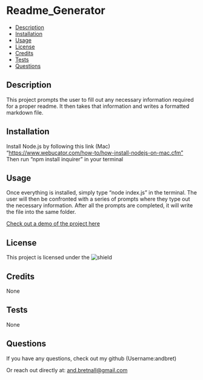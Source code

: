 # Readme_Generator

  * [Description](#description)
  * [Installation](#installation)
  * [Usage](#usage)
  * [License](#license)
  * [Credits](#credits)
  * [Tests](#tests)
  * [Questions](#questions)

  
  ## Description

  This project prompts the user to fill out any necessary information required for a proper readme. It then takes that information and writes a formatted markdown file.

  ## Installation

  Install Node.js by following this link (Mac) “https://www.webucator.com/how-to/how-install-nodejs-on-mac.cfm” Then run “npm install inquirer” in your terminal 

  ## Usage

  Once everything is installed, simply type “node index.js” in the terminal. The user will then be confronted with a series of prompts where they type out the necessary information. After all the prompts are completed, it will write the file into the same folder. 

[Check out a demo of the project here](https://drive.google.com/file/d/1sV33aS-NH3ibGj6OgKaDJxfSvO7oe61e/view?usp=sharing)

  ## License

  This project is licensed under the ![shield](https://img.shields.io/static/v1?label=License&message=MIT&color=green)
  

  ## Credits

  None

  ## Tests

  None

  ## Questions

  If you have any questions, check out my github (Username:andbret)

  Or reach out directly at: and.bretnall@gmail.com